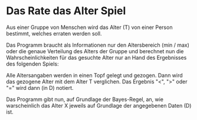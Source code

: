 # Das Rate das Alter Spiel

Aus einer Gruppe von Menschen wird das Alter (T) von einer Person bestimmt, welches erraten werden soll.

Das Programm braucht als Informationen nur den Altersbereich (min / max) oder die genaue Verteilung des Alters der Gruppe und berechnet nun die Wahrscheinlichkeiten für das gesuchte Alter nur an Hand des Ergebnisses des folgenden Spiels:

Alle Altersangaben werden in einen Topf gelegt und gezogen. Dann wird das gezogene Alter mit dem Alter T verglichen. Das Ergebnis "<", ">" oder "=" wird dann (in D) notiert. 

Das Programm gibt nun, auf Grundlage der Bayes-Regel, an, wie warscheinlich das Alter X jeweils auf Grundlage der angegebenen Daten (D) ist.

